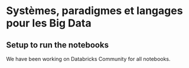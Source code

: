 # Systèmes, paradigmes et langages pour les Big Data

## Setup to run the notebooks

We have been working on Databricks Community for all notebooks.

